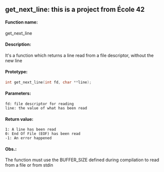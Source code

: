 ## get\_next\_line: this is a project from École 42

#### Function name:
get\_next\_line

#### Description:
It's a function which returns a line read from a file descriptor, without the new line

#### Prototype:
```c
int get_next_line(int fd, char **line);
```

#### Parameters:
```
fd: file descriptor for reading
line: the value of what has been read
```

#### Return value:
```
1: A line has been read
0: End Of File (EOF) has been read
-1:	An error happened
```

#### Obs.:
The function must use the BUFFER\_SIZE defined during compilation to read from a file or from stdin
